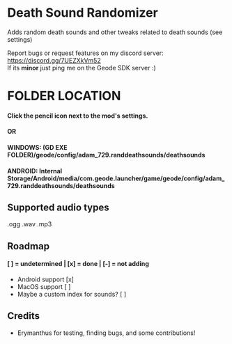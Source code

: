 # Death Sound Randomizer
Adds random death sounds and other tweaks related to death sounds (see settings)

Report bugs or request features on my discord server: https://discord.gg/7UEZXkVm52 \
If its **minor** just ping me on the Geode SDK server :)

# FOLDER LOCATION
#### Click the pencil icon next to the mod's settings.
#### OR
#### WINDOWS: (GD EXE FOLDER)/geode/config/adam_729.randdeathsounds/deathsounds
#### ANDROID: Internal Storage/Android/media/com.geode.launcher/game/geode/config/adam_729.randdeathsounds/deathsounds

## Supported audio types
.ogg
.wav
.mp3

## Roadmap
#### [ ] = undetermined | [x] = done | [-] = not adding
- Android support [x]
- MacOS support [ ]
- Maybe a custom index for sounds? [ ]

## Credits
- Erymanthus for testing, finding bugs, and some contributions!
